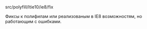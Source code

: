 src/polyfill/ltie10/ie8/fix

Фиксы к полифилам или реализованым в IE8
возможностям, но работающим с ошибками.
